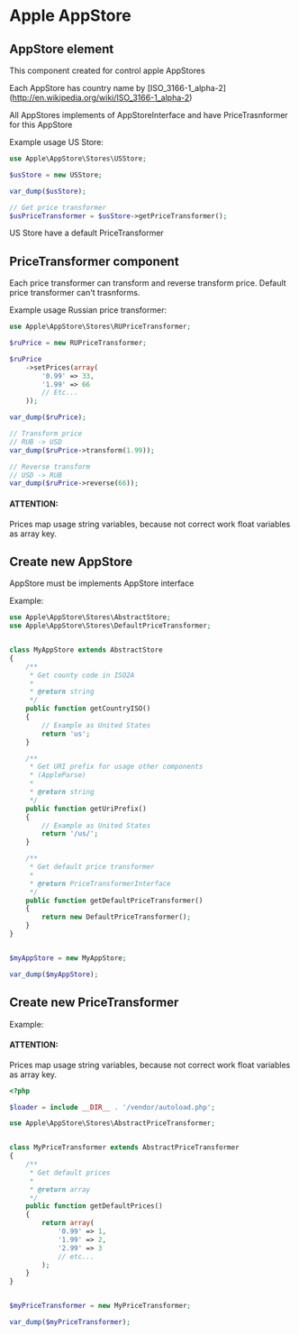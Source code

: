 Apple AppStore
==============

AppStore element
----------------

This component created for control apple AppStores

Each AppStore has country name by [ISO_3166-1_alpha-2] (http://en.wikipedia.org/wiki/ISO_3166-1_alpha-2)

All AppStores implements of AppStoreInterface and have PriceTrasnformer for this AppStore

Example usage US Store:

```php
use Apple\AppStore\Stores\USStore;

$usStore = new USStore;

var_dump($usStore);

// Get price transformer
$usPriceTransformer = $usStore->getPriceTransformer();
```


US Store have a default PriceTransformer


PriceTransformer component
--------------------------

Each price transformer can transform and reverse transform price.
Default price transformer can't trasnforms.

Example usage Russian price transformer:

```php
use Apple\AppStore\Stores\RUPriceTransformer;

$ruPrice = new RUPriceTransformer;

$ruPrice
    ->setPrices(array(
        '0.99' => 33,
        '1.99' => 66
        // Etc...
    ));

var_dump($ruPrice);

// Transform price
// RUB -> USD
var_dump($ruPrice->transform(1.99));

// Reverse transform
// USD -> RUB
var_dump($ruPrice->reverse(66));
```

#### ATTENTION:

Prices map usage string variables, because not correct work float variables as array key.


Create new AppStore
-------------------

AppStore must be implements AppStore interface

Example:

```php
use Apple\AppStore\Stores\AbstractStore;
use Apple\AppStore\Stores\DefaultPriceTransformer;


class MyAppStore extends AbstractStore
{
    /**
     * Get county code in ISO2A
     *
     * @return string
     */
    public function getCountryISO()
    {
        // Example as United States
        return 'us';
    }

    /**
     * Get URI prefix for usage other components
     * (AppleParse)
     *
     * @return string
     */
    public function getUriPrefix()
    {
        // Example as United States
        return '/us/';
    }

    /**
     * Get default price transformer
     *
     * @return PriceTransformerInterface
     */
    public function getDefaultPriceTransformer()
    {
        return new DefaultPriceTransformer();
    }
}


$myAppStore = new MyAppStore;

var_dump($myAppStore);
```

Create new PriceTransformer
---------------------------

Example:

#### ATTENTION:

Prices map usage string variables, because not correct work float variables as array key.

```php
<?php

$loader = include __DIR__ . '/vendor/autoload.php';

use Apple\AppStore\Stores\AbstractPriceTransformer;


class MyPriceTransformer extends AbstractPriceTransformer
{
    /**
     * Get default prices
     *
     * @return array
     */
    public function getDefaultPrices()
    {
        return array(
            '0.99' => 1,
            '1.99' => 2,
            '2.99' => 3
            // etc...
        );
    }
}


$myPriceTransformer = new MyPriceTransformer;

var_dump($myPriceTransformer);
```